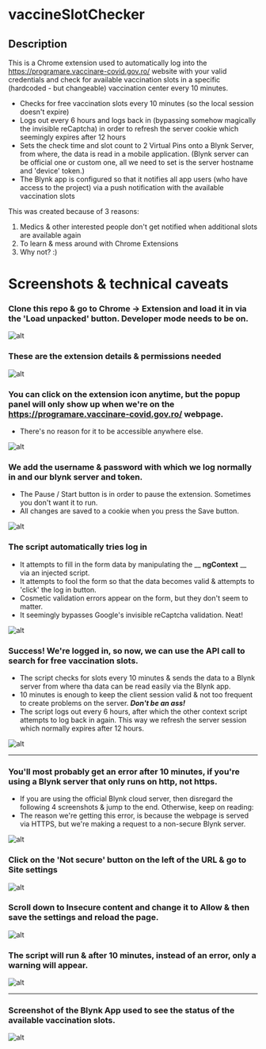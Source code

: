 # vaccineSlotChecker

## Description
This is a Chrome extension used to automatically log into the https://programare.vaccinare-covid.gov.ro/ website with your valid
credentials and check for available vaccination slots in a specific (hardcoded - but changeable) vaccination center every 10 minutes.
- Checks for free vaccination slots every 10 minutes (so the local session doesn't expire)
- Logs out every 6 hours and logs back in (bypassing somehow magically the invisible reCaptcha) in order to refresh the server cookie which seemingly expires after 12 hours
- Sets the check time and slot count to 2 Virtual Pins onto a Blynk Server, from where, the data is read in a mobile application. (Blynk server can be official one or custom one, all we need to set is the server hostname and 'device' token.)
- The Blynk app is configured so that it notifies all app users (who have access to the project) via a push notification with the available vaccination slots

This was created because of 3 reasons:
1. Medics & other interested people don't get notified when additional slots are available again
2. To learn & mess around with Chrome Extensions
3. Why not? :)

# Screenshots & technical caveats

### Clone this repo & go to Chrome -> Extension and load it in via the 'Load unpacked' button. Developer mode needs to be on.
![alt](./screenshots/loadExtension.PNG)

### These are the extension details & permissions needed
![alt](./screenshots/extension.PNG)

### You can click on the extension icon anytime, but the popup panel will only show up when we're on the https://programare.vaccinare-covid.gov.ro/ webpage.
- There's no reason for it to be accessible anywhere else.

![alt](./screenshots/popupEmpty.PNG)

### We add the username & password with which we log normally in and our blynk server and token.
- The Pause / Start button is in order to pause the extension. Sometimes you don't want it to run.
- All changes are saved to a cookie when you press the Save button.

![alt](./screenshots/popupCensored.PNG)

### The script automatically tries log in
- It attempts to fill in the form data by manipulating the __ __ngContext__ __ via an injected script.
- It attempts to fool the form so that the data becomes valid & attempts to 'click' the log in button.
- Cosmetic validation errors appear on the form, but they don't seem to matter.
- It seemingly bypasses Google's invisible reCaptcha validation. Neat!

![alt](./screenshots/login.png)

### Success! We're logged in, so now, we can use the API call to search for free vaccination slots.
- The script checks for slots every 10 minutes & sends the data to a Blynk server from where tha data can be read easily via the Blynk app.
- 10 minutes is enough to keep the client session valid & not too frequent to create problems on the server. ***Don't be an ass!***
- The script logs out every 6 hours, after which the other context script attempts to log back in again. This way we refresh the server session which normally expires after 12 hours.

![alt](./screenshots/loggedIn.PNG)

---

### You'll most probably get an error after 10 minutes, if you're using a Blynk server that only runs on __http__, not __https__.
- If you are using the official Blynk cloud server, then disregard the following 4 screenshots & jump to the end. Otherwise, keep on reading:
- The reason we're getting this error, is because the webpage is served via HTTPS, but we're making a request to a non-secure Blynk server.

![alt](./screenshots/securityError.PNG)

### Click on the 'Not secure' button on the left of the URL & go to __Site settings__
![alt](./screenshots/security.PNG)

### Scroll down to __Insecure content__ and change it to __Allow__ & then save the settings and reload the page.
![alt](./screenshots/siteSettings.PNG)

### The script will run & after 10 minutes, instead of an error, only a warning will appear.
![alt](./screenshots/mixedContent.PNG)

---

### Screenshot of the Blynk App used to see the status of the available vaccination slots.
![alt](./screenshots/blynk.jpg)
